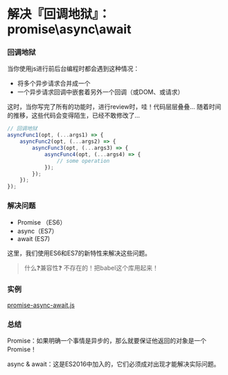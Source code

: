 # 解决『回调地狱』：promise\async\await

### 回调地狱

当你使用js进行前后台编程时都会遇到这种情况：

- 将多个异步请求合并成一个
- 一个异步请求回调中嵌套着另外一个回调（或DOM、或请求）

这时，当你写完了所有的功能时，进行review时，哇！代码层层叠叠… 随着时间的推移，这些代码会变得陌生，已经不敢修改了...

```js
// 回调地狱
asyncFunc1(opt, (...args1) => {
    asyncFunc2(opt, (...args2) => {
        asyncFunc3(opt, (...args3) => {
            asyncFunc4(opt, (...args4) => {
                // some operation
            });
        });
    });
});
```



### 解决问题

- Promise （ES6）
- async（ES7）
- await (ES7)

这里，我们使用ES6和ES7的新特性来解决这些问题。

> 什么❓兼容性❓ 不存在的！把babel这个库用起来！


### 实例
[promise-async-await.js](../sources/promise-async-await.js)


### 总结

Promise：如果明确一个事情是异步的，那么就要保证他返回的对象是一个Promise！

async & await：这是ES2016中加入的，它们必须成对出现才能解决实际问题。



